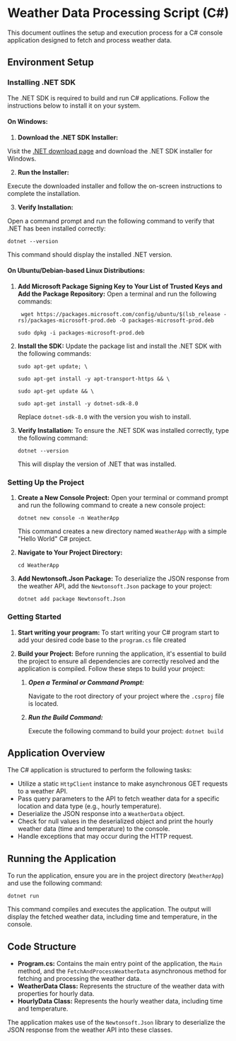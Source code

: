 
# Weather Data Processing Script (C#)

  

This document outlines the setup and execution process for a C# console application designed to fetch and process weather data.

  

## Environment Setup

  

### Installing .NET SDK

  

The .NET SDK is required to build and run C# applications. Follow the instructions below to install it on your system.

  

#### On Windows:

1.  **Download the .NET SDK Installer:**

Visit the [.NET download page](https://dotnet.microsoft.com/download) and download the .NET SDK installer for Windows.

2.  **Run the Installer:**

Execute the downloaded installer and follow the on-screen instructions to complete the installation.

3.  **Verify Installation:**

Open a command prompt and run the following command to verify that .NET has been installed correctly:
```
dotnet --version
```
This command should display the installed .NET version.

#### On Ubuntu/Debian-based Linux Distributions:

1.  **Add Microsoft Package Signing Key to Your List of Trusted Keys and Add the Package Repository:**  Open a terminal and run the following commands:
	```  
	 wget https://packages.microsoft.com/config/ubuntu/$(lsb_release -rs)/packages-microsoft-prod.deb -O packages-microsoft-prod.deb
	 ```
	 ```
    sudo dpkg -i packages-microsoft-prod.deb
	  ```  
2.  **Install the SDK:**  Update the package list and install the .NET SDK with the following commands:
    ```
    sudo apt-get update; \
    
    sudo apt-get install -y apt-transport-https && \
    
    sudo apt-get update && \
    
    sudo apt-get install -y dotnet-sdk-8.0
    ```
    Replace  `dotnet-sdk-8.0`  with the version you wish to install.
    
3.  **Verify Installation:**  To ensure the .NET SDK was installed correctly, type the following command:
    ```
    dotnet --version
    ```
    This will display the version of .NET that was installed.
    

### Setting Up the Project

1.  **Create a New Console Project:**  Open your terminal or command prompt and run the following command to create a new console project:
    ```
    dotnet new console -n WeatherApp
    ```  
    This command creates a new directory named  `WeatherApp`  with a simple "Hello World" C# project.
    
2.  **Navigate to Your Project Directory:**
    ```
    cd WeatherApp
    ```
3.  **Add Newtonsoft.Json Package:**  To deserialize the JSON response from the weather API, add the  `Newtonsoft.Json`  package to your project:
	``` 
    dotnet add package Newtonsoft.Json
	```
### Getting Started
1. **Start writing your program:** To start writing your C# program start to add your desired code base to the `program.cs` file created

2. **Build your Project:** Before running the application, it's essential to build the project to ensure all dependencies are correctly resolved and the application is compiled. Follow these steps to build your project:

	1.  **_Open a Terminal or Command Prompt:_**

		Navigate to the root directory of your project where the `.csproj` file is located.

	2.  **_Run the Build Command:_**

		Execute the following command to build your project:
			```
			dotnet build
			```
## Application Overview

The C# application is structured to perform the following tasks:

-   Utilize a static  `HttpClient`  instance to make asynchronous GET requests to a weather API.
-   Pass query parameters to the API to fetch weather data for a specific location and data type (e.g., hourly temperature).
-   Deserialize the JSON response into a  `WeatherData`  object.
-   Check for null values in the deserialized object and print the hourly weather data (time and temperature) to the console.
-   Handle exceptions that may occur during the HTTP request.

## Running the Application

To run the application, ensure you are in the project directory (`WeatherApp`) and use the following command:
```
dotnet run
```
This command compiles and executes the application. The output will display the fetched weather data, including time and temperature, in the console.

## Code Structure

-   **Program.cs:**  Contains the main entry point of the application, the  `Main`  method, and the  `FetchAndProcessWeatherData`  asynchronous method for fetching and processing the weather data.
-   **WeatherData Class:**  Represents the structure of the weather data with properties for hourly data.
-   **HourlyData Class:**  Represents the hourly weather data, including time and temperature.

The application makes use of the  `Newtonsoft.Json`  library to deserialize the JSON response from the weather API into these classes. 
